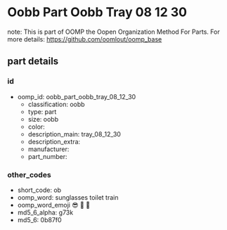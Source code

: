 # Oobb Part Oobb Tray 08 12 30  

note: This is part of OOMP the Oopen Organization Method For Parts. For more details: https://github.com/oomlout/oomp_base

##  part details





### id
* oomp_id: oobb_part_oobb_tray_08_12_30
  * classification: oobb
  * type: part
  * size: oobb
  * color: 
  * description_main: tray_08_12_30
  * description_extra: 
  * manufacturer: 
  * part_number: 

### other_codes
* short_code: ob
* oomp_word: sunglasses toilet train
* oomp_word_emoji :sunglasses: :toilet: :train:
* md5_6_alpha: g73k
* md5_6: 0b87f0